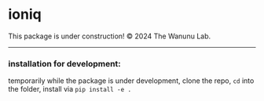 # ioniq
This package is under construction! &copy; 2024 The Wanunu Lab.

---
### installation for development:
temporarily while the package is under development, clone the repo, `cd` into the folder, install via `pip install -e . ` 
